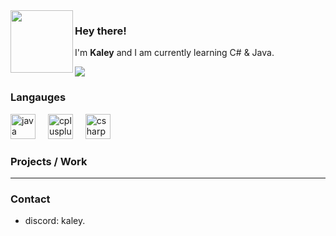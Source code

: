<img align="left" src="https://i.imgur.com/AfuJqnJ.png" width="100">

### Hey there!

I'm **Kaley**  and I am currently learning C# & Java.


![](https://komarev.com/ghpvc/?username=kaleyyyy&color=2a6acb)
###  Langauges
<div align="left">
  <img src="https://cdn.jsdelivr.net/gh/devicons/devicon/icons/java/java-plain.svg" height="40" alt="java logo"  />
  <img width="12" />
  <img src="https://cdn.jsdelivr.net/gh/devicons/devicon/icons/cplusplus/cplusplus-line.svg" height="40" alt="cplusplus logo"  />
  <img width="12" />
  <img src="https://cdn.jsdelivr.net/gh/devicons/devicon/icons/csharp/csharp-line.svg" height="40" alt="csharp logo"  />
</div>

### Projects / Work
---
 
### Contact 
- discord: kaley. 
